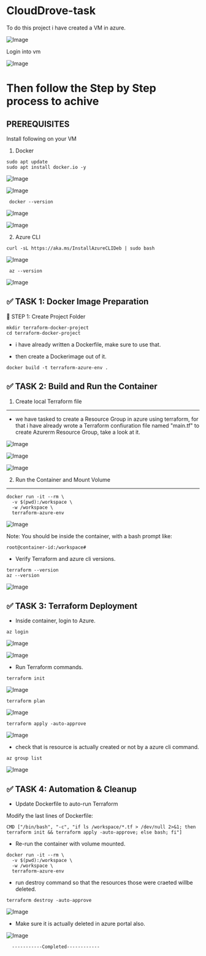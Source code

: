# CloudDrove-task

To do this project i have created a VM in azure.

![Image](https://github.com/user-attachments/assets/0948051f-3c55-44f9-bae4-b1605d463772)

Login into vm 

![Image](https://github.com/user-attachments/assets/3e29fafa-3b00-4a64-8550-1de5c95504ca)

# Then follow the Step by Step process to achive #

## PREREQUISITES 

Install following on your VM

1. Docker

```
sudo apt update 
sudo apt install docker.io -y
```

![Image](https://github.com/user-attachments/assets/c58d8f1d-2104-4003-9dfd-d286d3818207)

![Image](https://github.com/user-attachments/assets/9cae892c-7615-4021-abb0-dc7f8ccaf17d)

``` docker --version```

![Image](https://github.com/user-attachments/assets/e1f6eac3-8bfd-4ea6-80de-7e5f3ee1b4b3)

![Image](https://github.com/user-attachments/assets/a1fcd943-e870-4632-98cb-ac58067c2cea)

2. Azure CLI

```
curl -sL https://aka.ms/InstallAzureCLIDeb | sudo bash
```

![Image](https://github.com/user-attachments/assets/667a9b55-c29d-4cb4-91d9-30d3bedd64a5)


``` az --version```

![Image](https://github.com/user-attachments/assets/8b7a3e8a-07c3-4197-872a-e66e77e2ac1d)


✅ TASK 1: Docker Image Preparation
-------------------------------------

🧱 STEP 1: Create Project Folder


```
mkdir terraform-docker-project 
cd terraform-docker-project
```

- i have already written a Dockerfile, make sure to use that.

- then create a Dockerimage out of it.
```
docker build -t terraform-azure-env .
```

✅ TASK 2: Build and Run the Container
---------------------------------------

1. Create local Terraform file
------------------------------

- we have tasked to create a Resource Group in azure using terraform, for that i have already wrote a Terraform confiuration file named "main.tf" to create Azurerm Resource Group, take a look at it.

![Image](https://github.com/user-attachments/assets/5c4eaa86-abd8-4d41-bbe5-be25a8079e5a)

![Image](https://github.com/user-attachments/assets/58e1d536-4ada-43bd-b175-0dadd87726c6)

![Image](https://github.com/user-attachments/assets/f2bb7ec3-480f-4c4b-bc5b-9a647e3553a3)


2. Run the Container and Mount Volume
-------------------------------------

```
docker run -it --rm \
  -v $(pwd):/workspace \
  -w /workspace \
  terraform-azure-env
```

![Image](https://github.com/user-attachments/assets/6ae22d08-aa7b-43d5-9016-846e066f5919)


Note: You should be inside the container, with a bash prompt like:

```
root@container-id:/workspace#
```

- Verify Terraform and azure cli versions.

```
terraform --version
az --version
```

![Image](https://github.com/user-attachments/assets/7d7a875b-4940-4dff-8142-cc0e7f0c4d52)


✅ TASK 3: Terraform Deployment
--------------------------------

- Inside container, login to Azure.

```
az login
```

![Image](https://github.com/user-attachments/assets/89d9efda-270b-42a6-909d-053062ebb375)

![Image](https://github.com/user-attachments/assets/6c747099-f388-4dfd-8d33-7ccbd27777c4)


- Run Terraform commands.

```
terraform init
```
![Image](https://github.com/user-attachments/assets/21c428be-bf82-4138-8baf-8e30a414666e)


```
terraform plan
```
![Image](https://github.com/user-attachments/assets/c8b2c19b-aed5-4ff3-a80b-646bb1178cd7)


```
terraform apply -auto-approve
```

![Image](https://github.com/user-attachments/assets/b44b5d23-9936-4313-99a8-46ba45b09e08)


- check that is resource is actually created or not by a azure cli command.

```
az group list
```
![Image](https://github.com/user-attachments/assets/22385dab-2e0a-404e-b631-97a30b24c72f)


✅ TASK 4: Automation & Cleanup
---------------------------------

- Update Dockerfile to auto-run Terraform

Modify the last lines of Dockerfile:

```
CMD ["/bin/bash", "-c", "if ls /workspace/*.tf > /dev/null 2>&1; then terraform init && terraform apply -auto-approve; else bash; fi"]
```
- Re-run the container with volume mounted.

```
docker run -it --rm \
  -v $(pwd):/workspace \
  -w /workspace \
  terraform-azure-env
```


- run destroy command so that the resources those were craeted willbe deleted.

```
terraform destroy -auto-approve
```
![Image](https://github.com/user-attachments/assets/feb1de05-0943-41c2-a50b-ec70c5b9c57d)


- Make sure it is actually deleted in azure portal also.

![Image](https://github.com/user-attachments/assets/dab76b18-96d5-4c9d-89fb-c2caa3a715eb)







      -----------Completed------------
